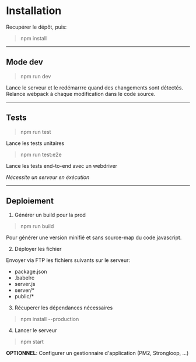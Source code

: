 # Installation
Recupérer le dépôt, puis:
> npm install

---

## Mode dev
> npm run dev

Lance le serveur et le redémarrre quand des changements sont détectés. Relance webpack à chaque modification dans le code source.

---

## Tests

> npm run test

Lance les tests unitaires

> npm run test:e2e

Lance les tests end-to-end avec un webdriver

*Nécessite un serveur en éxécution*

---

## Deploiement

1. Générer un build pour la prod

  > npm run build

  Pour générer une version minifié et sans source-map du code javascript.

2. Déployer les fichier

  Envoyer via FTP les fichiers suivants sur le serveur:

  * package.json
  * .babelrc
  * server.js
  * server/*
  * public/*


3. Récuperer les dépendances nécessaires

  > npm install --production

4. Lancer le serveur

  > npm start

**OPTIONNEL**: Configurer un gestionnaire d'application (PM2, Strongloop, ...)
